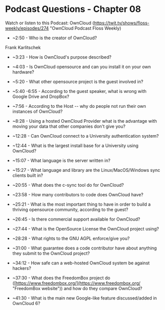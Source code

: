 # Podcast Questions - Chapter 08

Watch or listen to this Podcast: OwnCloud
(https://twit.tv/shows/floss-weekly/episodes/274 "OwnCloud Podcast Floss Weekly)

* ~2:50 - Who is the creator of OwnCloud?

Frank Karlitschek

* ~3:23 - How is OwnCloud's purpose described?



* ~4:03 - Is OwnCloud opensource and can you install it on your own hardware?



* ~5:20 - What other opensource project is the guest involved in?



* ~5:40 -6:55 - According to the guest speaker, what is wrong with Google Drive and DropBox?



* ~7:56 - According to the Host -- why do people not run their own instances of OwnCloud?



* ~8:28 - Using a hosted OwnCloud Provider what is the advantage with moving your data that other companies don't give you?



* ~12:28 - Can OwnCloud connect to a University authentication system?



* ~12:44 - What is the largest install base for a University using OwnCloud?



* ~15:07 - What language is the server written in?  



* ~15:27 - What language and library are the Linux/MacOS/Windows sync clients built in?



* ~20:55 - What does the c-sync tool do for OwnCloud?



* ~23:58 - How many contributors to code does OwnCloud have?



* ~25:21 - What is the most important thing to have in order to build a thriving opensource community, according to the guest?



* ~26:45 - Is there commercial support available for OwnCloud?



* ~27:44 - What is the OpenSource License the OwnCloud project using?



* ~28:28 - What rights to the GNU AGPL enforce/give you?



* ~31:00 - What guarantee does a code contributor have about anything they submit to the OwnCloud project?



* ~34:12 - How safe can a web-hosted OwnCloud system be against hackers?



* ~37:30 - What does the FreedomBox project do ([https://www.freedombox.org/](https://www.freedombox.org/ "FreedomBox website")) and how do they compare OwnCloud?



* ~41:30 - What is the main new Google-like feature discussed/added in OwnCloud 6?

